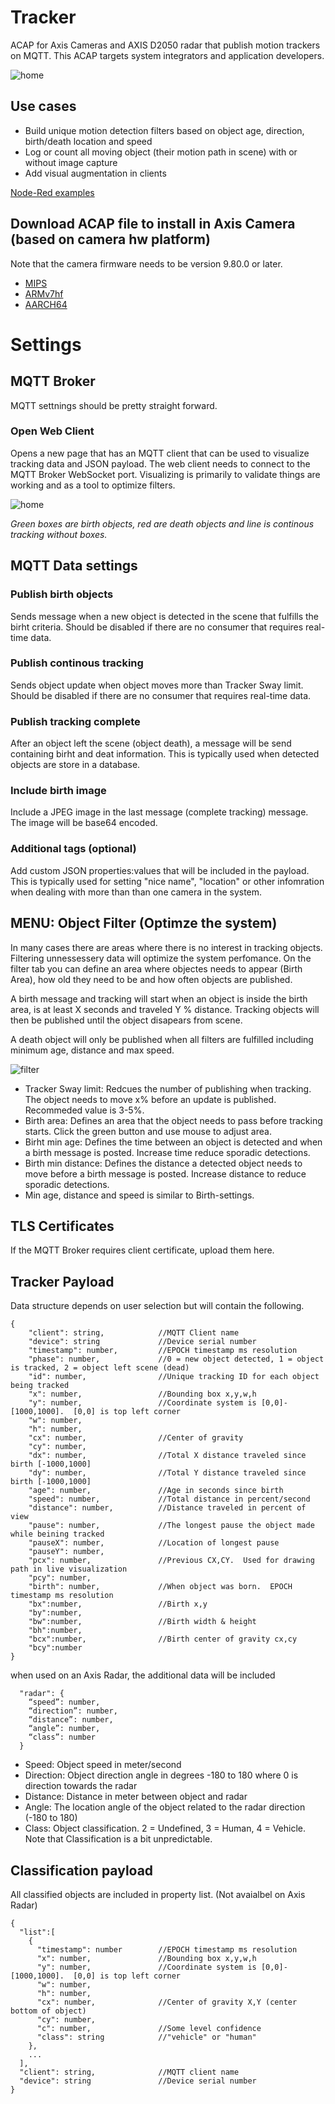 # Tracker
ACAP for Axis Cameras and AXIS D2050 radar that publish motion trackers on MQTT. This ACAP targets system integrators and application developers.

![home](pictures/tracker_home.png)

## Use cases
- Build unique motion detection filters based on object age, direction, birth/death location and speed
- Log or count all moving object (their motion path in scene) with or without image capture
- Add visual augmentation in clients

[Node-Red examples](https://github.com/pandosme/acaps/tree/master/tracker/examples)

## Download ACAP file to install in Axis Camera (based on camera hw platform)
Note that the camera firmware needs to be version 9.80.0 or later.
- [MIPS](https://github.com/pandosme/acaps/raw/master/tracker/files/Tracker_2_7_0_mipsisa32r2el.eap)
- [ARMv7hf](https://github.com/pandosme/acaps/raw/master/tracker/files/Tracker_2_7_0_armv7hf.eap)
- [AARCH64](https://github.com/pandosme/acaps/raw/master/tracker/files/Tracker_2_7_0_aarch64.eap)

# Settings

## MQTT Broker
MQTT settnings should be pretty straight forward.

### Open Web Client
Opens a new page that has an MQTT client that can be used to visualize tracking data and JSON payload.  The web client needs to connect to the MQTT Broker WebSocket port.  Visualizing is primarily to validate things are working and as a tool to optimize filters.

![home](pictures/tracker-monitor.png)

*Green boxes are birth objects, red are death objects and line is continous tracking without boxes.*

## MQTT Data settings
### Publish birth objects
 Sends message when a new object is detected in the scene that fulfills the birht criteria.  Should be disabled if there are no consumer that requires real-time data.

### Publish continous tracking
Sends object update when object moves more than Tracker Sway limit.  Should be disabled if there are no consumer that requires real-time data.

### Publish tracking complete
After an object left the scene (object death), a message will be send containing birht and deat information.  This is typically used when detected objects are store in a database.  

### Include birth image
Include a JPEG image in the last message (complete tracking) message.  The image will be base64 encoded.

### Additional tags (optional)
Add custom JSON properties:values that will be included in the payload.  This is typically used for setting "nice name", "location" or other infomration when dealing with more than than one camera in the system.

## MENU: Object Filter (Optimze the system)
In many cases there are areas where there is no interest in tracking objects. Filtering unnessessery data will optimize the system perfomance.  On the filter tab you can define an area where objectes needs to appear (Birth Area), how old they need to be and how often objects are published. 

A birth message and tracking will start when an object is inside the birth area, is at least X seconds and traveled Y % distance.  Tracking objects will then be published until the object disapears from scene.

A death object will only be published when all filters are fulfilled including minimum age, distance and max speed. 

![filter](pictures/filter.png)

* Tracker Sway limit:  Redcues the number of publishing when tracking. The object needs to move x% before an update is published.   Recommeded value is 3-5%.
* Birth area:  Defines an  area that the object needs to pass before tracking starts.  Click the green button and use mouse to adjust area.
* Birht min age:  Defines the time between an object is detected and when a birth message is posted.  Increase time reduce sporadic detections.
* Birth min distance:  Defines the distance a detected object needs to move before a birth message is posted.  Increase distance to reduce sporadic detections.
* Min age, distance and speed is similar to Birth-settings.

## TLS Certificates
If the MQTT Broker requires client certificate, upload them here.

## Tracker Payload
Data structure depends on user selection but will contain the following.
```
{
    "client": string,            //MQTT Client name
    "device": string             //Device serial number
    "timestamp": number,         //EPOCH timestamp ms resolution
    "phase": number,             //0 = new object detected, 1 = object is tracked, 2 = object left scene (dead)
    "id": number,                //Unique tracking ID for each object being tracked
    "x": number,                 //Bounding box x,y,w,h
    "y": number,                 //Coordinate system is [0,0]-[1000,1000].  [0,0] is top left corner
    "w": number,
    "h": number,
    "cx": number,                //Center of gravity 
    "cy": number,         
    "dx": number,                //Total X distance traveled since birth [-1000,1000]
    "dy": number,                //Total Y distance traveled since birth [-1000,1000]
    "age": number,               //Age in seconds since birth
    "speed": number,             //Total distance in percent/second
    "distance": number,          //Distance traveled in percent of view 
    "pause": number,             //The longest pause the object made while beining tracked
    "pauseX": number,            //Location of longest pause
    "pauseY": number,
    "pcx": number,               //Previous CX,CY.  Used for drawing path in live visualization
    "pcy": number,
    "birth": number,             //When object was born.  EPOCH timestamp ms resolution
    "bx":number,                 //Birth x,y
    "by":number,                 
    "bw":number,                 //Birth width & height
    "bh":number,
    "bcx":number,                //Birth center of gravity cx,cy
    "bcy":number
}
```

when used on an Axis Radar, the additional data will be included
```
  "radar": {
    “speed”: number,
    “direction”: number,
    “distance”: number,
    “angle”: number,
    “class”: number
  }
```
- Speed: Object speed in meter/second
- Direction:  Object direction angle in degrees -180 to 180 where 0 is direction towards the radar
- Distance:  Distance in meter between object and radar
- Angle: The location angle of the object related to the radar direction (-180 to 180)
- Class:  Object classification. 2 = Undefined, 3 = Human, 4 = Vehicle.  Note that Classification is a bit unpredictable.

## Classification payload
All classified objects are included in property list.  (Not avaialbel on Axis Radar)
```
{
  "list":[
    {
      "timestamp": number        //EPOCH timestamp ms resolution
      "x": number,               //Bounding box x,y,w,h
      "y": number,               //Coordinate system is [0,0]-[1000,1000].  [0,0] is top left corner
      "w": number,
      "h": number,
      "cx": number,              //Center of gravity X,Y (center bottom of object)
      "cy": number,              
      "c": number,               //Some level confidence
      "class": string            //"vehicle" or "human" 
    },
    ...
  ],
  "client": string,              //MQTT client name
  "device": string               //Device serial number
}
```
